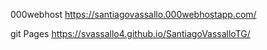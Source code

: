 000webhost
https://santiagovassallo.000webhostapp.com/

git Pages https://svassallo4.github.io/SantiagoVassalloTG/

